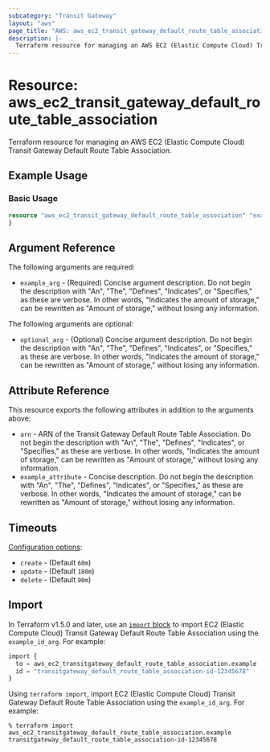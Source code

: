 ```yaml
---
subcategory: "Transit Gateway"
layout: "aws"
page_title: "AWS: aws_ec2_transit_gateway_default_route_table_association"
description: |-
  Terraform resource for managing an AWS EC2 (Elastic Compute Cloud) Transit Gateway Default Route Table Association.
---
```

# Resource: aws_ec2_transit_gateway_default_route_table_association

Terraform resource for managing an AWS EC2 (Elastic Compute Cloud) Transit Gateway Default Route Table Association.

## Example Usage

### Basic Usage

```terraform
resource "aws_ec2_transit_gateway_default_route_table_association" "example" {
}
```

## Argument Reference

The following arguments are required:

* `example_arg` - (Required) Concise argument description. Do not begin the description with "An", "The", "Defines", "Indicates", or "Specifies," as these are verbose. In other words, "Indicates the amount of storage," can be rewritten as "Amount of storage," without losing any information.

The following arguments are optional:

* `optional_arg` - (Optional) Concise argument description. Do not begin the description with "An", "The", "Defines", "Indicates", or "Specifies," as these are verbose. In other words, "Indicates the amount of storage," can be rewritten as "Amount of storage," without losing any information.

## Attribute Reference

This resource exports the following attributes in addition to the arguments above:

* `arn` - ARN of the Transit Gateway Default Route Table Association. Do not begin the description with "An", "The", "Defines", "Indicates", or "Specifies," as these are verbose. In other words, "Indicates the amount of storage," can be rewritten as "Amount of storage," without losing any information.
* `example_attribute` - Concise description. Do not begin the description with "An", "The", "Defines", "Indicates", or "Specifies," as these are verbose. In other words, "Indicates the amount of storage," can be rewritten as "Amount of storage," without losing any information.

## Timeouts

[Configuration options](https://developer.hashicorp.com/terraform/language/resources/syntax#operation-timeouts):

* `create` - (Default `60m`)
* `update` - (Default `180m`)
* `delete` - (Default `90m`)

## Import

In Terraform v1.5.0 and later, use an [`import` block](https://developer.hashicorp.com/terraform/language/import) to import EC2 (Elastic Compute Cloud) Transit Gateway Default Route Table Association using the `example_id_arg`. For example:

```terraform
import {
  to = aws_ec2_transitgateway_default_route_table_association.example
  id = "transitgateway_default_route_table_association-id-12345678"
}
```

Using `terraform import`, import EC2 (Elastic Compute Cloud) Transit Gateway Default Route Table Association using the `example_id_arg`. For example:

```console
% terraform import aws_ec2_transitgateway_default_route_table_association.example transitgateway_default_route_table_association-id-12345678
```
